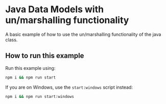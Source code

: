 # Java Data Models with un/marshalling functionality

A basic example of how to use the un/marshalling functionality of the java class.

## How to run this example

Run this example using:

```sh
npm i && npm run start
```

If you are on Windows, use the `start:windows` script instead:

```sh
npm i && npm run start:windows
```
